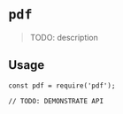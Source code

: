 # `pdf`

> TODO: description

## Usage

```
const pdf = require('pdf');

// TODO: DEMONSTRATE API
```
